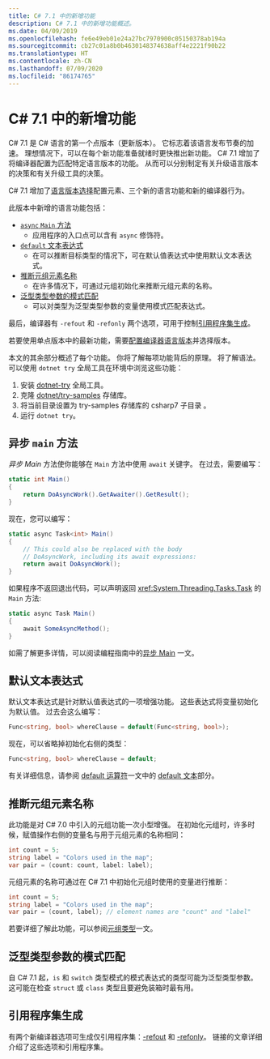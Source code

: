 ```yaml
---
title: C# 7.1 中的新增功能
description: C# 7.1 中的新增功能概述。
ms.date: 04/09/2019
ms.openlocfilehash: fe6e49eb01e24a27bc7970900c05150378ab194a
ms.sourcegitcommit: cb27c01a8b0b4630148374638aff4e2221f90b22
ms.translationtype: HT
ms.contentlocale: zh-CN
ms.lasthandoff: 07/09/2020
ms.locfileid: "86174765"
---
```

# <a name="whats-new-in-c-71"></a>C# 7.1 中的新增功能

C# 7.1 是 C# 语言的第一个点版本（更新版本）。 它标志着该语言发布节奏的加速。 理想情况下，可以在每个新功能准备就绪时更快推出新功能。 C# 7.1 增加了将编译器配置为匹配特定语言版本的功能。 从而可以分别制定有关升级语言版本的决策和有关升级工具的决策。

C# 7.1 增加了[语言版本选择](../language-reference/configure-language-version.md)配置元素、三个新的语言功能和新的编译器行为。

此版本中新增的语言功能包括：

- [`async` `Main` 方法](#async-main)
  - 应用程序的入口点可以含有 `async` 修饰符。
- [`default` 文本表达式](#default-literal-expressions)
  - 在可以推断目标类型的情况下，可在默认值表达式中使用默认文本表达式。
- [推断元组元素名称](#inferred-tuple-element-names)
  - 在许多情况下，可通过元组初始化来推断元组元素的名称。
- [泛型类型参数的模式匹配](#pattern-matching-on-generic-type-parameters)
  - 可以对类型为泛型类型参数的变量使用模式匹配表达式。

最后，编译器有 `-refout` 和 `-refonly` 两个选项，可用于控制[引用程序集生成](#reference-assembly-generation)。

若要使用单点版本中的最新功能，需要[配置编译器语言版本](../language-reference/configure-language-version.md)并选择版本。

本文的其余部分概述了每个功能。 你将了解每项功能背后的原理。 将了解语法。 可以使用 `dotnet try` 全局工具在环境中浏览这些功能：

1. 安装 [dotnet-try](https://github.com/dotnet/try/blob/master/README.md#setup) 全局工具。
1. 克隆 [dotnet/try-samples](https://github.com/dotnet/try-samples) 存储库。
1. 将当前目录设置为 try-samples 存储库的 csharp7 子目录 。
1. 运行 `dotnet try`。

## <a name="async-main"></a>异步 `main` 方法

*异步 Main* 方法使你能够在 `Main` 方法中使用 `await` 关键字。
在过去，需要编写：

```csharp
static int Main()
{
    return DoAsyncWork().GetAwaiter().GetResult();
}
```

现在，您可以编写：

```csharp
static async Task<int> Main()
{
    // This could also be replaced with the body
    // DoAsyncWork, including its await expressions:
    return await DoAsyncWork();
}
```

如果程序不返回退出代码，可以声明返回 <xref:System.Threading.Tasks.Task> 的 `Main` 方法:

```csharp
static async Task Main()
{
    await SomeAsyncMethod();
}
```

如需了解更多详情，可以阅读编程指南中的[异步 Main](../programming-guide/main-and-command-args/index.md) 一文。

## <a name="default-literal-expressions"></a>默认文本表达式

默认文本表达式是针对默认值表达式的一项增强功能。
这些表达式将变量初始化为默认值。 过去会这么编写：

```csharp
Func<string, bool> whereClause = default(Func<string, bool>);
```

现在，可以省略掉初始化右侧的类型：

```csharp
Func<string, bool> whereClause = default;
```

有关详细信息，请参阅 [default 运算符](../language-reference/operators/default.md)一文中的 [default 文本](../language-reference/operators/default.md#default-literal)部分。

## <a name="inferred-tuple-element-names"></a>推断元组元素名称

此功能是对 C# 7.0 中引入的元组功能一次小型增强。 在初始化元组时，许多时候，赋值操作右侧的变量名与用于元组元素的名称相同：

```csharp
int count = 5;
string label = "Colors used in the map";
var pair = (count: count, label: label);
```

元组元素的名称可通过在 C# 7.1 中初始化元组时使用的变量进行推断：

```csharp
int count = 5;
string label = "Colors used in the map";
var pair = (count, label); // element names are "count" and "label"
```

若要详细了解此功能，可以参阅[元组类型](../language-reference/builtin-types/value-tuples.md)一文。

## <a name="pattern-matching-on-generic-type-parameters"></a>泛型类型参数的模式匹配

自 C# 7.1 起，`is` 和 `switch` 类型模式的模式表达式的类型可能为泛型类型参数。 这可能在检查 `struct` 或 `class` 类型且要避免装箱时最有用。

## <a name="reference-assembly-generation"></a>引用程序集生成

有两个新编译器选项可生成仅引用程序集：[-refout](../language-reference/compiler-options/refout-compiler-option.md) 和 [-refonly](../language-reference/compiler-options/refonly-compiler-option.md)。
链接的文章详细介绍了这些选项和引用程序集。
